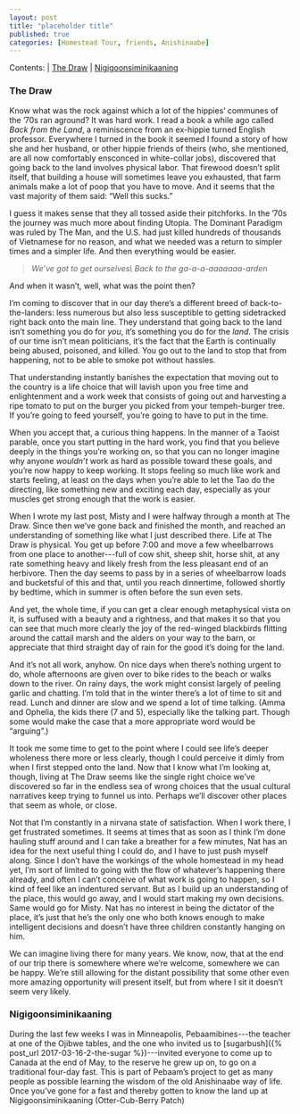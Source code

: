 ```yaml
---
layout: post
title: "placeholder title"
published: true
categories: [Homestead Tour, friends, Anishinaabe]
---
```


Contents: | [The Draw](#the-draw) | [Nigigoonsiminikaaning](nigigoonsiminikaaning)

### The Draw

Know what was the rock against which a lot of the hippies’ communes of the ’70s ran aground? It was
hard work. I read a book a while ago called *Back from the Land*, a reminiscence from an ex-hippie
turned English professor. Everywhere I turned in the book it seemed I found a story of how she and
her husband, or other hippie friends of theirs (who, she mentioned, are all now comfortably
ensconced in white-collar jobs), discovered that going back to the land involves physical labor.
That firewood doesn’t split itself, that building a house will sometimes leave you exhausted, that
farm animals make a lot of poop that you have to move. And it seems that the vast majority of them
said: “Well this sucks.”

I guess it makes sense that they all tossed aside their pitchforks. In the ’70s the journey was much
more about finding Utopia. The Dominant Paradigm was ruled by The Man, and the U.S. had just killed
hundreds of thousands of Vietnamese for no reason, and what we needed was a return to simpler times
and a simpler life. And then everything would be easier.

> *We’ve got to get ourselves\\ 
> Back to the ga-a-a-aaaaaaa-arden*

And when it wasn’t, well, what was the point then?

I’m coming to discover that in our day there’s a different breed of back-to-the-landers: less
numerous but also less susceptible to getting sidetracked right back onto the main line. They
understand that going back to the land isn’t something you do for *you*, it’s something you do for
the *land*. The crisis of our time isn’t mean politicians, it’s the fact that the Earth is
continually being abused, poisoned, and killed. You go out to the land to stop that from happening,
not to be able to smoke pot without hassles. 

That understanding instantly banishes the expectation that moving out to the country is a life
choice that will lavish upon you free time and enlightenment and a work week that consists of going
out and harvesting a ripe tomato to put on the burger you picked from your tempeh-burger tree. If
you’re going to feed yourself, you’re going to have to put in the time.

When you accept that, a curious thing happens. In the manner of a Taoist parable, once you start
putting in the hard work, you find that you believe deeply in the things you’re working on, so that
you can no longer imagine why anyone *wouldn’t* work as hard as possible toward these goals, and
you’re now happy to keep working. It stops feeling so much like work and starts feeling, at least on
the days when you’re able to let the Tao do the directing, like something new and exciting each day,
especially as your muscles get strong enough that the work is easier.

When I wrote my last post, Misty and I were halfway through a month at The Draw. Since then we’ve
gone back and finished the month, and reached an understanding of something like what I just
described there. Life at The Draw is physical. You get up before 7:00 and move a few wheelbarrows
from one place to another---full of cow shit, sheep shit, horse shit, at any rate something heavy
and likely fresh from the less pleasant end of an herbivore. Then the day seems to pass by in
a series of wheelbarrow loads and bucketsful of this and that, until you reach dinnertime, followed
shortly by bedtime, which in summer is often before the sun even sets. 

And yet, the whole time, if you can get a clear enough metaphysical vista on it, is suffused with
a beauty and a rightness, and that makes it so that you can see that much more clearly the joy of
the red-winged blackbirds flitting around the cattail marsh and the alders on your way to the barn,
or appreciate that third straight day of rain for the good it’s doing for the land.

And it’s not all work, anyhow. On nice days when there’s nothing urgent to do, whole afternoons are
given over to bike rides to the beach or walks down to the river. On rainy days, the work might
consist largely of peeling garlic and chatting. I’m told that in the winter there’s a lot of time to
sit and read. Lunch and dinner are slow and we spend a lot of time talking. (Amma and Ophelia, the
kids there (7 and 5), especially like the talking part. Though some would make the case that a more
appropriate word would be “arguing”.)

It took me some time to get to the point where I could see life’s deeper wholeness there more or
less clearly, though I could perceive it dimly from when I first stepped onto the land. Now
that I know what I’m looking at, though, living at The Draw seems like the single right choice we’ve
discovered so far in the endless sea of wrong choices that the usual cultural narratives keep trying
to funnel us into. Perhaps we’ll discover other places that seem as whole, or close. 

Not that I’m constantly in a nirvana state of satisfaction. When I work there, I get frustrated
sometimes. It seems at times that as soon as I think I’m done hauling stuff around and I can take
a breather for a few minutes, Nat has an idea for the next useful thing I could do, and I have to
just push myself along. Since I don’t have the workings of the whole homestead in my head yet, I’m
sort of limited to going with the flow of whatever’s happening there already, and often I can’t
conceive of what work is going to happen, so I kind of feel like an indentured servant. But as
I build up an understanding of the place, this would go away, and I would start making my own
decisions. Same would go for Misty. Nat has no interest in being the dictator of the place, it’s
just that he’s the only one who both knows enough to make intelligent decisions and doesn’t have
three children constantly hanging on him.

We can imagine living there for many years. We know, now, that at the end of our trip there is
somewhere where we’re welcome, somewhere we can be happy. We’re still allowing for the distant
possibility that some other even more amazing opportunity will present itself, but from where I sit
it doesn’t seem very likely.

### Nigigoonsiminikaaning

During the last few weeks I was in Minneapolis, Pebaamibines---the teacher at one of the Ojibwe
tables, and the one who invited us to [sugarbush]({% post_url 2017-03-16-2-the-sugar %})---invited
everyone to come up to Canada at the end of May, to the reserve he grew up on, to go on
a traditional four-day fast. This is part of Pebaam’s project to get as many people as possible
learning the wisdom of the old Anishinaabe way of life. Once you’ve gone for a fast and thereby
gotten to know the land up at Nigigoonsiminikaaning (Otter-Cub-Berry Patch)
